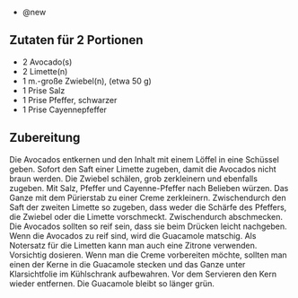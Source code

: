 - @new

## Zutaten für 2 Portionen
- 2      Avocado(s)
- 2      Limette(n)
- 1 m.-große    Zwiebel(n), (etwa 50 g)
- 1 Prise        Salz
- 1 Prise        Pfeffer, schwarzer
- 1 Prise        Cayennepfeffer

## Zubereitung
Die Avocados entkernen und den Inhalt mit einem Löffel in eine Schüssel geben. Sofort den Saft einer Limette zugeben, damit die Avocados nicht braun werden. Die Zwiebel schälen, grob zerkleinern und ebenfalls zugeben. Mit Salz, Pfeffer und Cayenne-Pfeffer nach Belieben würzen. Das Ganze mit dem Pürierstab zu einer Creme zerkleinern. Zwischendurch den Saft der zweiten Limette so zugeben, dass weder die Schärfe des Pfeffers, die Zwiebel oder die Limette vorschmeckt. Zwischendurch abschmecken.
Die Avocados sollten so reif sein, dass sie beim Drücken leicht nachgeben. Wenn die Avocados zu reif sind, wird die Guacamole matschig. Als Notersatz für die Limetten kann man auch eine Zitrone verwenden. Vorsichtig dosieren.
Wenn man die Creme vorbereiten möchte, sollten man einen der Kerne in die Guacamole stecken und das Ganze unter Klarsichtfolie im Kühlschrank aufbewahren. Vor dem Servieren den Kern wieder entfernen. Die Guacamole bleibt so länger grün.
